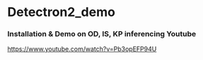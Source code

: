 # Detectron2_demo
### Installation & Demo on OD, IS, KP inferencing Youtube
https://www.youtube.com/watch?v=Pb3opEFP94U
